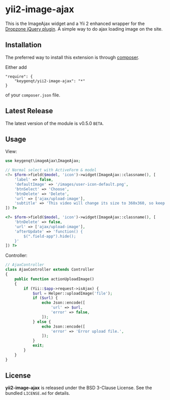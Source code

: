 yii2-image-ajax
===================

This is the ImageAjax widget and a Yii 2 enhanced wrapper for the [Dropzone jQuery plugin](http://www.dropzonejs.com). A simple way to do ajax loading image on the site.

## Installation

The preferred way to install this extension is through [composer](http://getcomposer.org/download/).

Either add

```
"require": {
    "keygenqt/yii2-image-ajax": "*"
}
```

of your `composer.json` file.

## Latest Release

The latest version of the module is v0.5.0 `BETA`.

## Usage

View:

```php
use keygenqt\imageAjax\ImageAjax;

// Normal select with ActiveForm & model
<?= $form->field($model, 'icon')->widget(ImageAjax::classname(), [
    'label' => false,
    'defaultImage' => '/images/user-icon-default.png',
    'btnSelect' => 'Choose',
    'btnDelete' => 'Delete',
    'url' => ['ajax/upload-image'],
    'subtitle' => 'This video will change its size to 360х360, so keep that in mind.'
]) ?>

<?= $form->field($model, 'icon')->widget(ImageAjax::classname(), [
	'btnDelete' => false,
	'url' => ['ajax/upload-image'],
	'afterUpdate' => 'function() {
		$(".field-app").hide();
	}'
]) ?>

```

Controller:

```php
// AjaxController
class AjaxController extends Controller
{
    public function actionUploadImage()
    {
        if (Yii::$app->request->isAjax) {
            $url = Helper::uploadImage('file');
            if ($url) {
                echo Json::encode([
                    'url' => $url,
                    'error' => false,
                ]);
            } else {
                echo Json::encode([
                    'error' => 'Error upload file.',
                ]);
            }
            exit;
        }
    }
}
```

## License

**yii2-image-ajax** is released under the BSD 3-Clause License. See the bundled `LICENSE.md` for details.


